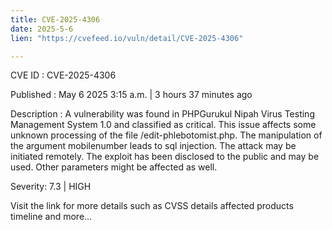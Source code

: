 ```yaml
---
title: CVE-2025-4306
date: 2025-5-6
lien: "https://cvefeed.io/vuln/detail/CVE-2025-4306"

---
```


CVE ID : CVE-2025-4306

Published :  May 6
2025
3:15 a.m. | 3 hours
37 minutes ago

Description : A vulnerability was found in PHPGurukul Nipah Virus Testing Management System 1.0 and classified as critical. This issue affects some unknown processing of the file /edit-phlebotomist.php. The manipulation of the argument mobilenumber leads to sql injection. The attack may be initiated remotely. The exploit has been disclosed to the public and may be used. Other parameters might be affected as well.

Severity: 7.3 | HIGH

Visit the link for more details
such as CVSS details
affected products
timeline
and more...
